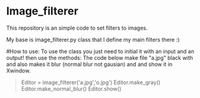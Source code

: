 # Image_filterer
This repository is an simple code to set filters to images.

My base is image_filterer.py class that I define my main filters there :)

#How to use:
To use the class you just need to initial it with an input and an output! then use the methods:
The code below make file "a.jpg" black with and also makes it blur (normal blur not gausian) and  and show it in Xwindow. 
>Editor = image_filterer('a.jpg','o.jpg')
>Editor.make_gray()
>Editor.make_normal_blur()
>Editor.show()
